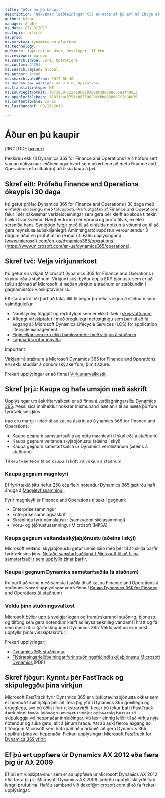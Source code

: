 ```yaml
---
title: "Áður en þú kaupir"
description: "Nákvæmar leiðbeiningar til að nota ef þú ert að íhuga að kaupa Dynamics 365 for Finance and Operations."
author: kfend
manager: AnnBe
ms.date: 07/10/2017
ms.topic: article
ms.prod: 
ms.service: dynamics-ax-platform
ms.technology: 
audience: Application User, Developer, IT Pro
ms.reviewer: margoc
ms.search.scope: Core, Operations
ms.custom: 21761
ms.search.region: Global
ms.author: kfend
ms.search.validFrom: 2017-06-30
ms.dyn365.ops.version: AX 7.0.0, Operations
ms.translationtype: HT
ms.sourcegitcommit: a0739304723d19b910388893d08e8c36a1f49d13
ms.openlocfilehash: 160313ac375feb875982bfdbbd850db7f2d8be35
ms.contentlocale: is-is
ms.lasthandoff: 03/26/2018

---
```


# <a name="before-you-buy"></a>Áður en þú kaupir 

[!INCLUDE [banner](../includes/banner.md)]

Þekkirðu ekki til Dynamics 365 for Finance and Operations? Við höfum sett saman nákvæmar leiðbeiningar hvort sem þú ert enn að meta Finance and Operations eða tilbúin(n) að festa kaup á því.

## <a name="step-one--try-out-finance-and-operations-free-for-30-days"></a>Skref eitt:  Prófaðu Finance and Operations ókeypis í 30 daga
Þú getur prófað Dynamics 365 for Finance and Operations í 30 daga með einfaldri skráningu með tölvupósti. Prufuútgáfan af Finance and Operations felur í sér nákvæmar verkleiðbeiningar sem gera þér kleift að skoða tiltekin tilvik í framkvæmd. Hægt er kynna sér vöruna og prófa tilvik, en ekki sérsníða hana. Sýnigögn fylgja með til að einfalda notkun á vörunni og til að gera reynsluna auðskiljanlegri. Áminningartölvupóstur verður sendur 3 dögum áður en prufutíminn rennur út. Fáðu upplýsingar á [www.microsoft.com/en-us/dynamics365/operations](https://www.microsoft.com/en-us/dynamics365/operations).

## <a name="step-two-choose-a-deployment-option"></a>Skref tvö: Velja virkjunarkost
Þú getur nú virkjað Microsoft Dynamics 365 for Finance and Operations í skýinu eða á staðnum. Virkjun í skýi býður upp á ERP þjónustu sem er að fullu stjórnað af Microsoft, á meðan virkjun á staðnum er staðbundin í gagnamiðstöð viðskiptavinarins.

Eftirfarandi atriði þarf að taka tillit til þegar þú velur virkjun á staðnum sem valmöguleika:
- Nauðsynleg löggjöf og reglufylgni sem er ekki tiltæk í [skýjavottunum](https://explore.dynamics.com/operations/microsoft-dynamics-365-for-operations-certification-priorities)
- Aftengt viðskiptaferli með óreglulegri nettengingu sem þarf til að fá aðgang að Microsoft Dynamics Lifecycle Services (LCS) for application lifecycle management
- [Eiginleikar sem eru ekki framkvæmdir með virkjun á staðnum](features-not-implemented-on-prem.md)
- [Lágmarkskröfur innviða](system-requirements-on-prem.md#minimum-infrastructure-requirements)

> [!IMPORTANT]
> Virkjanir á staðnum á Microsoft Dynamics 365 for Finance and Operations eru ekki studdar á opnum skýjakerfum, þ.m.t Azure. 

Frekari upplýsingar er að finna í [Virkjunarvalkostir](../../dev-itpro/deployment/choose-deployment-type.md).

## <a name="step-three-buy-and-manage-a-subscription"></a>Skref þrjú: Kaupa og hafa umsjón með áskrift
Upplýsingar um áskriftarvalkosti er að finna á verðlagningarsíðu [Dynamics 365](https://www.microsoft.com/en-us/dynamics365/pricing). Þessi síða inniheldur nokkrar mismunandi áætlanir til að mæta þörfum fyrirtækisins þíns.

Það eru margar leiðir til að kaupa áskrift að Dynamics 365 for Finance and Operations:
- Kaupa gegnum samstarfsaðila og nota magnleyfi (í skýi eða á staðnum)
- Kaupa gegnum veitanda skýjaþjónustu (aðeins í skýi)
- Kaupa gegnum samstarfsaðila úr Dynamics verðlistanum (aðeins á staðnum)

Til eru tvær leiðir til að kaupa áskrift að virkjun á staðnum

### <a name="buy-through-volume-licensing"></a>Kaupa gegnum magnleyfi
Ef fyrirtækið þittt hefur 250 eða fleiri notendur Dynamics 365 gætirðu haft áhuga á [Magnleyfissamningi](https://www.microsoft.com/en-us/licensing/how-to-buy/how-to-buy.aspx). 

Fyrir magnleyfi er Finance and Operations tiltækt í gegnum:
- Enterprise samningur
- Enterprise samningsáskrift
- Skráningu fyrir námslausnir (samkvæmt skólasamningi)
- Vöru- og þjónustusamningur Microsoft (MPSA)

### <a name="buy-through-a-cloud-solution-provider-cloud-only"></a>Kaupa gegnum veitanda skýjaþjónustu (aðeins í skýi)
Microsoft veitandi skýjaþjónustu getur unnið náið með þér til að skilja þarfir fyrirtækisins þíns. [Notaðu samstarfsaðilagátt Microsoft til að finna samstarfsaðila sem uppfyllir þínar þarfir](https://partnercenter.microsoft.com/en-us/partner/home). 

### <a name="buy-through-a-dynamics-partner-on-premises"></a>Kaupa í gegnum Dynamics samstarfsaðila (á staðnum)
Þú þarft að vinna með samstarfsaðila til að kaupa Finance and Operations á staðnum. Nánari upplýsingar er að finna í [Kaupa Dynamics 365 for Finance and Operations (á staðnum)](purchase-on-premises.md)

### <a name="choose-your-support-option"></a>Veldu þinn stuðningsvalkost
Microsoft býður upp á sveigjanlegan og framúrskarandi stuðning, þjónustu og tilföng sem gera notendum kleift að leysa tæknileg vandamál hratt og fá sem mest út úr fjárfestingunni í Dynamics 365. Veldu áætlun sem best uppfyllir þínar viðskiptakröfur. 

Frekari upplýsingar: 
- [Dynamics 365 stuðningur](https://www.microsoft.com/en-us/dynamics365/support)
- [Flýtiræsingarleiðbeiningar fyrir stuðningsfríðindi skýjaþjónustu Microsoft Dynamics](http://go.microsoft.com/fwlink/?LinkId=530335) (PDF)

## <a name="step-four-learn-about-fasttrack-and-plan-your-deployment"></a>Skref fjögur: Kynntu þér FastTrack og skipuleggðu þína virkjun
Microsoft FastTrack fyrir Dynamics 365 er viðskiptavinaþjónusta okkar sem er hönnuð til að hjálpa þér að færa þig yfir í Dynamics 365 greiðlega og örugglega, svo þú öðlist fyrr rekstrarvirði. Þegar þú tekur þátt í FastTrack áætluninni færðu leiðsögn um bestu venjur og hvernig best er að skipuleggja vel heppnaðar innleiðingar. Þú lærir einnig leiðir til að virkja nýja notendur og auka getu, allt á þínum hraða. Þar að auki færðu aðgang að tilföngum Microsoft sem hafa það að markmiði að gera Dynamics 365 upplifun þína vel heppnaða. Frekari upplýsingar: [Microsoft FastTrack for Dynamics 365 yfirlit](fasttrack-dynamics-365-overview.md) 

## <a name="if-you-are-upgrading-from-dynamics-ax-2012-or-migrating-from-ax-2009"></a>Ef þú ert uppfæra úr Dynamics AX 2012 eða færa þig úr AX 2009
Ef þú ert viðskiptavinur sem er að uppfæra úr Microsoft Dynamics AX 2012 eða færa þig úr Microsoft Dynamics AX 2009 gætirðu uppfyllt skilyrði fyrir lengri prufutíma. Hafðu samband við <daxcf@microsoft.com> til að fá frekari upplýsingar. 


